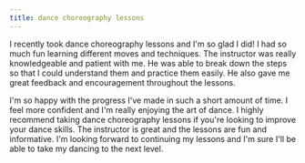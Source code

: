 ```yaml
---
title: dance choreography lessons
---
```


I recently took dance choreography lessons and I'm so glad I did! I had so much fun learning different moves and techniques. The instructor was really knowledgeable and patient with me. He was able to break down the steps so that I could understand them and practice them easily. He also gave me great feedback and encouragement throughout the lessons.

I'm so happy with the progress I've made in such a short amount of time. I feel more confident and I'm really enjoying the art of dance. I highly recommend taking dance choreography lessons if you're looking to improve your dance skills. The instructor is great and the lessons are fun and informative. I'm looking forward to continuing my lessons and I'm sure I'll be able to take my dancing to the next level.